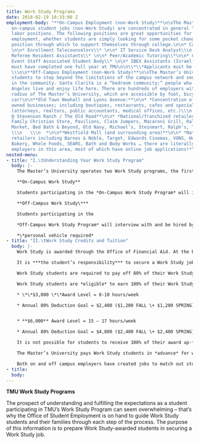 ```yaml
---
title: Work Study Programs
date: 2018-02-19 18:33:00 Z
employment-body: "**On-Campus Employment (non-Work Study)**\n\nThe Master’s University
  on-campus student jobs (non-Work Study) are concentrated in general labor, and specialized
  labor positions. The following positions are great opportunities for non-Work Study
  employment, whether students are simply looking for some pocket change, or a part-time
  position through which to support themselves through college.\n\n* Cafeteria Worker
  \n\n* Enrollment Telecounselors\\* \n\n* IT Service Desk Analyst\\\n   Intramural
  Referee Resident Assistants\\* \n\n* Peer/Academic Tutoring\\*\n\n* Chapel or Athletic
  Event Staff Associated Student Body\\* \n\n* IBEX Assistants (Israel)\\*\\*\n\n\\*Applicants
  must have completed one full year at TMU\n\n\\*\\*Applicants must be attending IBEX\\\n
  \\\n\n**Off-Campus Employment (non-Work Study)**\n\nThe Master’s University encourages
  students to step beyond the limitations of the campus network and seek employment
  in the community. Santa Clarita is a “bedroom community;” people who work in Los
  Angeles live and enjoy life here. There are hundreds of employers within a 5-mile
  radius of The Master’s University, which are accessible by foot, bicycle, bus or
  car!\n\n**Old Town Newhall and Lyons Avenue:**\n\n* *Concentration of small, privately
  owned businesses; including boutiques, restaurants, cafes and specialized services
  (attorneys, realtors, public accountants, medical offices, etc.)\\\n   \\\n  *\n\n**Shops
  @ Stevenson Ranch / The Old Road**\n\n* *National/franchised retailers including
  Family Christian Store, Pavilions, Claim Jumpers, Macaroni Grill, Ralph’s, World
  Market, Bed Bath & Beyond, Old Navy, Michael’s, Steinmart, Ralph’s, Toys R Us, Goodwill
  \\\n   \\\n  *\n\n**Westfield Mall (and surrounding area)**\n\n* *National/franchised
  retailers including Barnes & Noble, Target, Edwards Cinemas, VONS, HomeGoods, Corner
  Bakery, Whole Foods, SEARS, Bath and Body Works … there are literally hundreds of
  employers in this area, most of which have online job applications!*"
nested-menu:
- title: "I.\tUnderstanding Your Work Study Program"
  body: |-
    The Master’s University operates two Work Study programs, the first being the On-Campus Work Study Program and the second being the Off-Campus Work Study Program. The Master’s University Office of Student Employment (OSE) is passionate about fortifying our student’s Biblical education in providing professional development outside the classroom as our students secure meaningful employment both inside the TMU campus, and outside in our local community.

    **On-Campus Work Study**

    Students participating in the *On-Campus Work Study Program* will interview with and be hired by the various departments in administration, academics and campus services to serve their campus and classmates.

    **Off-Campus Work Study\***

    Students participating in the

    *Off-Campus Work Study Program* will interview with and be hired by the various professional businesses, companies and ministries to serve their campus in the local community.

    *\*personal vehicle required*
- title: "II.\tWork Study Credits and Tuition"
  body: |-
    Work Study is awarded through the Office of Financial Aid. At the beginning of the semester, 80% of the students Work Study Award (by semester) is applied to their Student Account. Throughout the semester, the student will “work off” the amount applied in advance to their Student Account through their Work Study job.

    It is ***the student’s responsibility*** to secure a Work Study job to earn the amount applied to their Student Account. The Master’s University Office of Student Employment assists to provide Work Study students with job opportunities; we also partner with departmental supervisors and student employees in scheduling hours and tracking income so that the student employee remains on track to pay off the balance on their Student Account by the end of semester, or academic year.

    Work Study students are required to pay off 80% of their Work Study award.

    Work Study students are *eligible* to earn 100% of their Work Study award.

    * \*\*$3,000 \*\*Award Level = 8-10 hours/week

    * Annual 80% Deduction Goal = $2,400 ($1,200 FALL \+ $1,200 SPRING)\


    * **$6,000** Award Level = 15 – 17 hours/week

    * Annual 80% Deduction Goal = $4,800 ($2,400 FALL \+ $2,400 SPRING)

    It is not possible for students to receive 100% of their award up-front.

    The Master’s University pays Work Study students in *advance* for work they have yet to do! In addition, Work Study is taxable income, meaning that a student’s award level is $3,000 or $6,000 (depending upon your award) *before* taxes. Work Study students are exempt from all California state taxes (except in the case of unusually high earnings \[e.g. 25\+ hours a week\]).

    Both on and off campus employers have created jobs to match out student’s award levels, and are very flexible in scheduling students appropriately to reach their award level/goal. It’s important for students to communicate with their supervisor, or the Office of Student Employment, if at any time they feel they are falling behind in work or earnings.
- title: 
  body: 
---
```


**TMU Work Study Programs**

The prospect of understanding and fulfilling the expectations as a student participating in TMU’s Work Study Program can seem overwhelming – that’s why the Office of Student Employment is on hand to guide Work Study students and their families through each step of the process. The purpose of this information is to prepare Work Study-awarded students in securing a Work Study job.